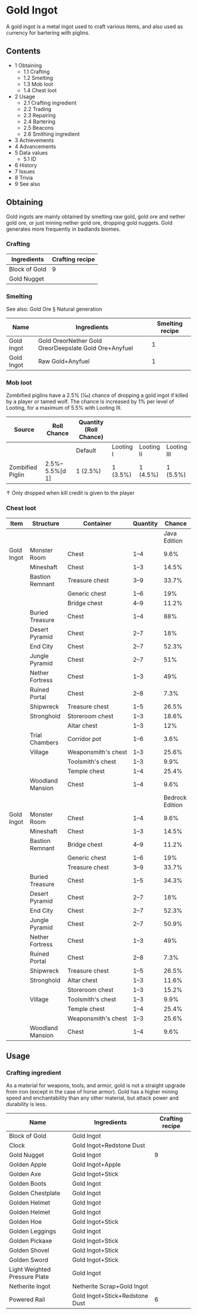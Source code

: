 # Gold Ingot
A gold ingot is a metal ingot used to craft various items, and also used as currency for bartering with piglins.

## Contents
- 1 Obtaining
	- 1.1 Crafting
	- 1.2 Smelting
	- 1.3 Mob loot
	- 1.4 Chest loot
- 2 Usage
	- 2.1 Crafting ingredient
	- 2.2 Trading
	- 2.3 Repairing
	- 2.4 Bartering
	- 2.5 Beacons
	- 2.6 Smithing ingredient
- 3 Achievements
- 4 Advancements
- 5 Data values
	- 5.1 ID
- 6 History
- 7 Issues
- 8 Trivia
- 9 See also

## Obtaining
Gold ingots are mainly obtained by smelting raw gold, gold ore and nether gold ore, or just mining nether gold ore, dropping gold nuggets. Gold generates more frequently in badlands biomes.

### Crafting
| Ingredients   | Crafting recipe |
|---------------|-----------------|
| Block of Gold | 9               |
| Gold Nugget   |                 |

### Smelting
See also: Gold Ore § Natural generation

| Name       | Ingredients                                           | Smelting recipe |
|------------|-------------------------------------------------------|-----------------|
| Gold Ingot | Gold OreorNether Gold OreorDeepslate Gold Ore+Anyfuel | 1               |
| Gold Ingot | Raw Gold+Anyfuel                                      | 1               |

### Mob loot
Zombified piglins have a 2.5% (1⁄40) chance of dropping a gold ingot if killed by a player or tamed wolf. The chance is increased by 1% per level of Looting, for a maximum of 5.5% with Looting III.

| Source           | Roll Chance    | Quantity (Roll Chance) |           |            |             |
|------------------|----------------|------------------------|-----------|------------|-------------|
|                  |                | Default                | Looting I | Looting II | Looting III |
| Zombified Piglin | 2.5%–5.5%[d 1] | 1 (2.5%)               | 1 (3.5%)  | 1 (4.5%)   | 1 (5.5%)    |


↑ Only dropped when kill credit is given to the player


### Chest loot
| Item       | Structure        | Container           | Quantity | Chance          |
|------------|------------------|---------------------|----------|-----------------|
|            |                  |                     |          | Java Edition    |
| Gold Ingot | Monster Room     | Chest               | 1–4      | 9.6%            |
|            | Mineshaft        | Chest               | 1–3      | 14.5%           |
|            | Bastion Remnant  | Treasure chest      | 3–9      | 33.7%           |
|            |                  | Generic chest       | 1–6      | 19%             |
|            |                  | Bridge chest        | 4–9      | 11.2%           |
|            | Buried Treasure  | Chest               | 1–4      | 88%             |
|            | Desert Pyramid   | Chest               | 2–7      | 18%             |
|            | End City         | Chest               | 2–7      | 52.3%           |
|            | Jungle Pyramid   | Chest               | 2–7      | 51%             |
|            | Nether Fortress  | Chest               | 1–3      | 49%             |
|            | Ruined Portal    | Chest               | 2–8      | 7.3%            |
|            | Shipwreck        | Treasure chest      | 1–5      | 26.5%           |
|            | Stronghold       | Storeroom chest     | 1–3      | 18.6%           |
|            |                  | Altar chest         | 1–3      | 12%             |
|            | Trial Chambers   | Corridor pot        | 1–6      | 3.6%            |
|            | Village          | Weaponsmith's chest | 1–3      | 25.6%           |
|            |                  | Toolsmith's chest   | 1–3      | 9.9%            |
|            |                  | Temple chest        | 1–4      | 25.4%           |
|            | Woodland Mansion | Chest               | 1–4      | 9.6%            |
|            |                  |                     |          | Bedrock Edition |
| Gold Ingot | Monster Room     | Chest               | 1–4      | 9.6%            |
|            | Mineshaft        | Chest               | 1–3      | 14.5%           |
|            | Bastion Remnant  | Bridge chest        | 4–9      | 11.2%           |
|            |                  | Generic chest       | 1–6      | 19%             |
|            |                  | Treasure chest      | 3–9      | 33.7%           |
|            | Buried Treasure  | Chest               | 1–5      | 34.3%           |
|            | Desert Pyramid   | Chest               | 2–7      | 18%             |
|            | End City         | Chest               | 2–7      | 52.3%           |
|            | Jungle Pyramid   | Chest               | 2–7      | 50.9%           |
|            | Nether Fortress  | Chest               | 1–3      | 49%             |
|            | Ruined Portal    | Chest               | 2–8      | 7.3%            |
|            | Shipwreck        | Treasure chest      | 1–5      | 26.5%           |
|            | Stronghold       | Altar chest         | 1–3      | 11.6%           |
|            |                  | Storeroom chest     | 1–3      | 15.2%           |
|            | Village          | Toolsmith's chest   | 1–3      | 9.9%            |
|            |                  | Temple chest        | 1–4      | 25.4%           |
|            |                  | Weaponsmith's chest | 1–3      | 25.6%           |
|            | Woodland Mansion | Chest               | 1–4      | 9.6%            |

## Usage
### Crafting ingredient
As a material for weapons, tools, and armor, gold is not a straight upgrade from iron (except in the case of horse armor). Gold has a higher mining speed and enchantability than any other material, but attack power and durability is less.

| Name                          | Ingredients                    | Crafting recipe |
|-------------------------------|--------------------------------|-----------------|
| Block of Gold                 | Gold Ingot                     |                 |
| Clock                         | Gold Ingot+Redstone Dust       |                 |
| Gold Nugget                   | Gold Ingot                     | 9               |
| Golden Apple                  | Gold Ingot+Apple               |                 |
| Golden Axe                    | Gold Ingot+Stick               |                 |
| Golden Boots                  | Gold Ingot                     |                 |
| Golden Chestplate             | Gold Ingot                     |                 |
| Golden Helmet                 | Gold Ingot                     |                 |
| Golden Helmet                 | Gold Ingot                     |                 |
| Golden Hoe                    | Gold Ingot+Stick               |                 |
| Golden Leggings               | Gold Ingot                     |                 |
| Golden Pickaxe                | Gold Ingot+Stick               |                 |
| Golden Shovel                 | Gold Ingot+Stick               |                 |
| Golden Sword                  | Gold Ingot+Stick               |                 |
| Light Weighted Pressure Plate | Gold Ingot                     |                 |
| Netherite Ingot               | Netherite Scrap+Gold Ingot     |                 |
| Powered Rail                  | Gold Ingot+Stick+Redstone Dust | 6               |

